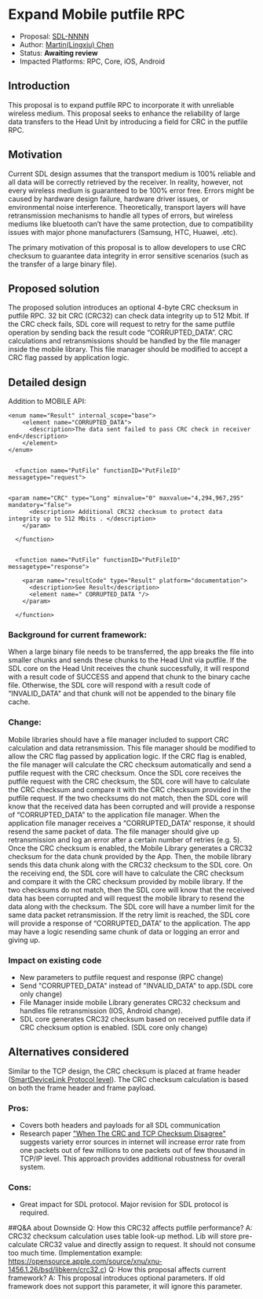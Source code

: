 

# Expand Mobile putfile RPC

* Proposal: [SDL-NNNN](NNNN-filename.md)
* Author: [Martin(Lingxiu) Chen]( https://github.com/lchen139)
* Status: **Awaiting review**
* Impacted Platforms: RPC, Core, iOS, Android

## Introduction

This proposal is to expand putfile RPC to incorporate it with unreliable wireless medium.
This proposal seeks to enhance the reliability of large data transfers to the Head Unit by introducing a field for CRC in the putfile RPC.

## Motivation

Current SDL design assumes that the transport medium is 100% reliable and all data will be correctly retrieved by the receiver. In reality, however, not every wireless medium is guaranteed to be 100% error free. Errors might be caused by hardware design failure, hardware driver issues, or environmental noise interference. Theoretically, transport layers will have retransmission mechanisms to handle all types of errors, but wireless mediums like bluetooth can’t have the same protection, due to compatibility issues with major phone manufacturers (Samsung, HTC, Huawei, .etc).  

The primary motivation of this proposal is to allow developers to use CRC checksum to guarantee data integrity in error sensitive scenarios (such as the transfer of a large binary file).


## Proposed solution

The proposed solution introduces an optional 4-byte CRC checksum in putfile RPC. 32 bit CRC (CRC32) can check data integrity up to 512 Mbit. If the CRC check fails, SDL core will request to retry for the same putfile operation by sending back the result code “CORRUPTED_DATA”. CRC calculations and retransmissions should be handled by the file manager inside the mobile library. This file manager should be modified to accept a CRC flag passed by application logic.

## Detailed design

Addition to MOBILE API:
```
<enum name="Result" internal_scope="base">
    <element name="CORRUPTED_DATA">
      <description>The data sent failed to pass CRC check in receiver end</description>
    </element>
</enum>


  <function name="PutFile" functionID="PutFileID" messagetype="request">

    
<param name="CRC" type="Long" minvalue="0" maxvalue="4,294,967,295" mandatory="false">
      <description> Additional CRC32 checksum to protect data integrity up to 512 Mbits . </description>
    </param>

  </function>
  
 
  <function name="PutFile" functionID="PutFileID" messagetype="response">

    <param name="resultCode" type="Result" platform="documentation">
      <description>See Result</description>
      <element name=" CORRUPTED_DATA "/>
    </param>

  </function> 
```
### Background for current framework:
When a large binary file needs to be transferred, the app breaks the file into smaller chunks and sends these chunks to the Head Unit via putfile. If the SDL core on the Head Unit receives the chunk successfully, it will respond with a result code of SUCCESS and append that chunk to the binary cache file. Otherwise, the SDL core will respond with a result code of “INVALID_DATA" and that chunk will not be appended to the binary file cache. 

### Change:
Mobile libraries should have a file manager included to support CRC calculation and data retransmission. This file manager should be modified to allow the CRC flag passed by application logic. If the CRC flag is enabled, the file manager will calculate the CRC checksum automatically and send a putfile request with the CRC checksum. Once the SDL core receives the putfile request with the CRC checksum, the SDL core will have to calculate the CRC checksum and compare it with the CRC checksum provided in the putfile request. If the two checksums do not match, then the SDL core will know that the received data has been corrupted and will provide a response of “CORRUPTED_DATA” to the application file manager. When the application file manager receives a “CORRUPTED_DATA” response, it should resend the same packet of data. The file manager should give up retransmission and log an error after a certain number of retries (e.g. 5). Once the CRC checksum is enabled, the Mobile Library generates a CRC32 checksum for the data chunk provided by the App. Then, the mobile library sends this data chunk along with the CRC32 checksum to the SDL core.  On the receiving end, the SDL core will have to calculate the CRC checksum and compare it with the CRC checksum provided by mobile library. If the two checksums do not match, then the SDL core will know that the received data has been corrupted and will request the mobile library to resend the data along with the checksum. The SDL core will have a number limit for the same data packet retransmission. If the retry limit is reached, the SDL core will provide a response of “CORRUPTED_DATA” to the application. The app may have a logic resending same chunk of data or logging an error and giving up.

### Impact on existing code
- New parameters to putfile request and response (RPC change) 
- Send "CORRUPTED_DATA" instead of "INVALID_DATA" to app.(SDL core only change)
- File Manager inside mobile Library generates CRC32 checksum and handles file retransmission (IOS, Android change). 
- SDL core generates CRC32 checksum based on received putfile data if CRC checksum option is enabled. (SDL core only change)
	
  


## Alternatives considered

Similar to the TCP design, the CRC checksum is placed at frame header ([SmartDeviceLink Protocol level](https://github.com/smartdevicelink/protocol_spec#22-version-2-frame-header)). The CRC checksum calculation is based on both the frame header and frame payload.

### Pros:
- Covers both headers and payloads for all SDL communication
- Research paper ["When The CRC and TCP Checksum Disagree"](conferences.sigcomm.org/sigcomm/2000/conf/paper/sigcomm2000-9-1.pdf) suggests variety error sources in internet will increase error rate from one packets out of few millions to one packets out of few thousand in TCP/IP level.  This approach provides additional robustness for overall system. 


### Cons:
- Great impact for SDL protocol. Major revision for SDL protocol is required.



##Q&A about Downside
Q: How this CRC32 affects putfile performance?
A: CRC32 checksum calculation uses table look-up method. Lib will store pre-calculate CRC32 value and directly assign to request. It should not consume too much time. (Implementation example: https://opensource.apple.com/source/xnu/xnu-1456.1.26/bsd/libkern/crc32.c) 
Q: How this proposal affects current framework?
A: This proposal introduces optional parameters. If old framework does not support this parameter, it will ignore this parameter.

